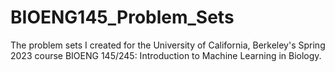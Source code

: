 # BIOENG145_Problem_Sets
The problem sets I created for the University of California, Berkeley's Spring 2023 course BIOENG 145/245: Introduction to Machine Learning in Biology.
